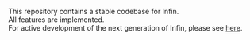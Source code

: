This repository contains a stable codebase for Infin.  
All features are implemented.  
For active development of the next generation of Infin, please see [here](https://github.com/initializesahib/infin).  
